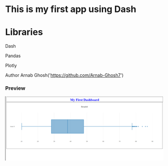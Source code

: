 # This is my first app using Dash

# Libraries
Dash

Pandas

Plotly

Author
Arnab Ghosh('https://github.com/Arnab-Ghosh7')


### Preview

![Preview](https://github.com/Arnab-Ghosh7/First_Dash_App/blob/340777e3c2e947b7a259b81c97e677cda8ab56bc/Resources/Demo.png)
